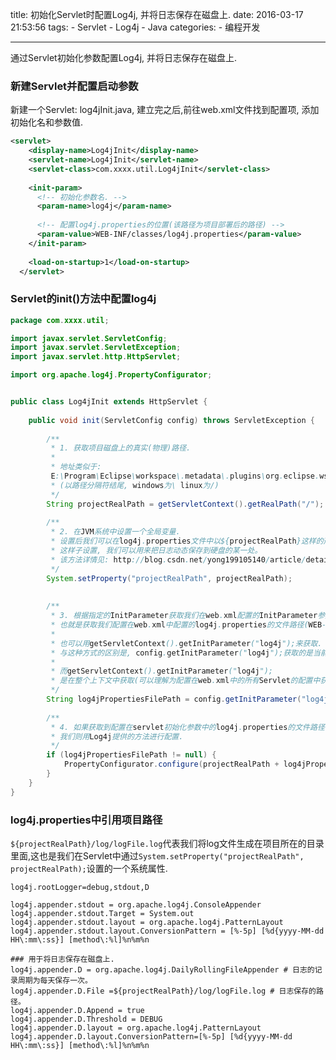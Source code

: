 title: 初始化Servlet时配置Log4j, 并将日志保存在磁盘上.
date: 2016-03-17 21:53:56
tags:
	- Servlet
	- Log4j
	- Java
categories:
	- 编程开发


---

通过Servlet初始化参数配置Log4j, 并将日志保存在磁盘上.

<!-- more -->

### 新建Servlet并配置启动参数

新建一个Servlet: log4jInit.java, 建立完之后,前往web.xml文件找到配置项, 添加初始化名和参数值.
```xml
<servlet>
    <display-name>Log4jInit</display-name>
    <servlet-name>Log4jInit</servlet-name>
    <servlet-class>com.xxxx.util.Log4jInit</servlet-class>
	
    <init-param>
	  <!-- 初始化参数名. -->
      <param-name>log4j</param-name> 
	  
	  <!-- 配置log4j.properties的位置(该路径为项目部署后的路径) -->
      <param-value>WEB-INF/classes/log4j.properties</param-value> 
    </init-param>
	
    <load-on-startup>1</load-on-startup>
  </servlet>
```

### Servlet的init()方法中配置log4j

```java
package com.xxxx.util;

import javax.servlet.ServletConfig;
import javax.servlet.ServletException;
import javax.servlet.http.HttpServlet;

import org.apache.log4j.PropertyConfigurator;


public class Log4jInit extends HttpServlet {
       
	public void init(ServletConfig config) throws ServletException {
		
		/**
		 * 1. 获取项目磁盘上的真实(物理)路径.
		 * 
		 * 地址类似于:
		 E:\Program\Eclipse\workspace\.metadata\.plugins\org.eclipse.wst.server.core\tmp0\wtpwebapps\你的项目名\
		 * (以路径分隔符结尾, windows为\ linux为/)
		 */
		String projectRealPath = getServletContext().getRealPath("/");
		
		/**
		 * 2. 在JVM系统中设置一个全局变量.
		 * 设置后我们可以在log4j.properties文件中以${projectRealPath}这样的形式来引用项目真实路径.
		 * 这样子设置, 我们可以用来把日志动态保存到硬盘的某一处。
		 * 该方法详情见: http://blog.csdn.net/yong199105140/article/details/8425454
		 */
		System.setProperty("projectRealPath", projectRealPath);
		
		
		/**
		 * 3. 根据指定的InitParameter获取我们在web.xml配置的InitParameter参数值.
		 * 也就是获取我们配置在web.xml中配置的log4j.properties的文件路径(WEB-INF/classes/log4j.properties).
		 * 
		 * 也可以用getServletContext().getInitParameter("log4j");来获取.
		 * 与这种方式的区别是, config.getInitParameter("log4j");获取的是当前Servlet中的.
		 * 
		 * 而getServletContext().getInitParameter("log4j");
		 * 是在整个上下文中获取(可以理解为配置在web.xml中的所有Servlet的配置中获取)
		 */
		String log4jPropertiesFilePath = config.getInitParameter("log4j");
		
		/**
		 * 4. 如果获取到配置在servlet初始化参数中的log4j.properties的文件路径.
		 * 我们则用Log4j提供的方法进行配置.
		 */
		if (log4jPropertiesFilePath != null) {
			PropertyConfigurator.configure(projectRealPath + log4jPropertiesFilePath);
		}
	}
}
```


### log4j.properties中引用项目路径

`${projectRealPath}/log/logFile.log`代表我们将log文件生成在项目所在的目录里面,这也是我们在Servlet中通过`System.setProperty("projectRealPath", projectRealPath);`设置的一个系统属性.
```
log4j.rootLogger=debug,stdout,D

log4j.appender.stdout = org.apache.log4j.ConsoleAppender  
log4j.appender.stdout.Target = System.out  
log4j.appender.stdout.layout = org.apache.log4j.PatternLayout  
log4j.appender.stdout.layout.ConversionPattern = [%-5p] [%d{yyyy-MM-dd HH\:mm\:ss}] [method\:%l]%n%m%n  

### 用于将日志保存在磁盘上.
log4j.appender.D = org.apache.log4j.DailyRollingFileAppender # 日志的记录周期为每天保存一次。
log4j.appender.D.File =${projectRealPath}/log/logFile.log # 日志保存的路径。
log4j.appender.D.Append = true
log4j.appender.D.Threshold = DEBUG   
log4j.appender.D.layout = org.apache.log4j.PatternLayout  
log4j.appender.D.layout.ConversionPattern=[%-5p] [%d{yyyy-MM-dd HH\:mm\:ss}] [method\:%l]%n%m%n
```